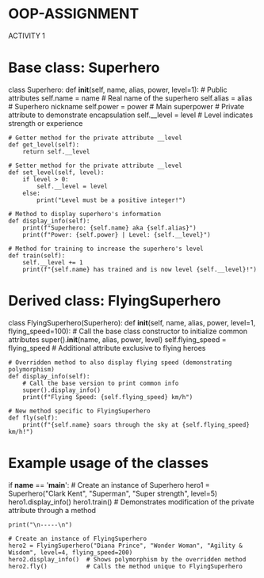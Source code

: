 # OOP-ASSIGNMENT
ACTIVITY 1
# Base class: Superhero
class Superhero:
    def __init__(self, name, alias, power, level=1):
        # Public attributes
        self.name = name               # Real name of the superhero
        self.alias = alias             # Superhero nickname
        self.power = power             # Main superpower
        # Private attribute to demonstrate encapsulation
        self.__level = level           # Level indicates strength or experience

    # Getter method for the private attribute __level
    def get_level(self):
        return self.__level

    # Setter method for the private attribute __level
    def set_level(self, level):
        if level > 0:
            self.__level = level
        else:
            print("Level must be a positive integer!")

    # Method to display superhero's information
    def display_info(self):
        print(f"Superhero: {self.name} aka {self.alias}")
        print(f"Power: {self.power} | Level: {self.__level}")

    # Method for training to increase the superhero's level
    def train(self):
        self.__level += 1
        print(f"{self.name} has trained and is now level {self.__level}!")

# Derived class: FlyingSuperhero
class FlyingSuperhero(Superhero):
    def __init__(self, name, alias, power, level=1, flying_speed=100):
        # Call the base class constructor to initialize common attributes
        super().__init__(name, alias, power, level)
        self.flying_speed = flying_speed  # Additional attribute exclusive to flying heroes

    # Overridden method to also display flying speed (demonstrating polymorphism)
    def display_info(self):
        # Call the base version to print common info
        super().display_info()
        print(f"Flying Speed: {self.flying_speed} km/h")

    # New method specific to FlyingSuperhero
    def fly(self):
        print(f"{self.name} soars through the sky at {self.flying_speed} km/h!")

# Example usage of the classes
if __name__ == '__main__':
    # Create an instance of Superhero
    hero1 = Superhero("Clark Kent", "Superman", "Super strength", level=5)
    hero1.display_info()
    hero1.train()  # Demonstrates modification of the private attribute through a method

    print("\n-----\n")
    
    # Create an instance of FlyingSuperhero
    hero2 = FlyingSuperhero("Diana Prince", "Wonder Woman", "Agility & Wisdom", level=4, flying_speed=200)
    hero2.display_info()  # Shows polymorphism by the overridden method
    hero2.fly()           # Calls the method unique to FlyingSuperhero
